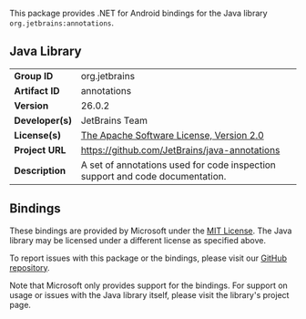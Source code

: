 This package provides .NET for Android bindings for the Java library `org.jetbrains:annotations`.

## Java Library

| | |
|-|-|
| **Group ID** | org.jetbrains |
| **Artifact ID** | annotations |
| **Version** | 26.0.2 |
| **Developer(s)** | JetBrains Team |
| **License(s)** | [The Apache Software License, Version 2.0](https://www.apache.org/licenses/LICENSE-2.0.txt) |
| **Project URL** | https://github.com/JetBrains/java-annotations |
| **Description** | A set of annotations used for code inspection support and code documentation. |

## Bindings

These bindings are provided by Microsoft under the [MIT License](https://opensource.org/licenses/MIT). The Java
library may be licensed under a different license as specified above.

To report issues with this package or the bindings, please visit our [GitHub repository](https://aka.ms/android-libraries).

Note that Microsoft only provides support for the bindings. For support on
usage or issues with the Java library itself, please visit the library's project page.
